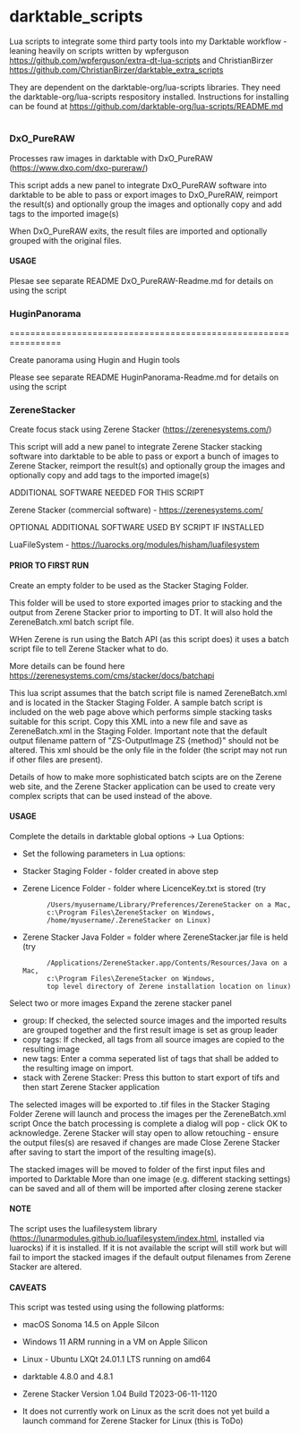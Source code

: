 # darktable_scripts

Lua scripts to integrate some third party tools into my Darktable workflow - leaning heavily on scripts written 
by wpferguson https://github.com/wpferguson/extra-dt-lua-scripts 
and ChristianBirzer https://github.com/ChristianBirzer/darktable_extra_scripts

They are dependent on the darktable-org/lua-scripts libraries. They need the darktable-org/lua-scripts respository
installed.  Instructions for installing can be found at https://github.com/darktable-org/lua-scripts/README.md

# 
### DxO_PureRAW

Processes raw images in darktable with DxO_PureRAW (https://www.dxo.com/dxo-pureraw/)

This script adds a new panel to integrate DxO_PureRAW software into darktable to be able to pass or export images to DxO_PureRAW, reimport the result(s) and optionally group the images and optionally copy and add tags to the imported image(s)

When DxO_PureRAW exits, the result files are imported and optionally grouped with the original files.



#### USAGE
Plesae see separate README DxO_PureRAW-Readme.md for details on using the script

### HuginPanorama

 ================================================================

Create panorama using Hugin and Hugin tools 

Please see separate README HuginPanorama-Readme.md for details on using the script

 
### ZereneStacker

Create focus stack using Zerene Stacker (https://zerenesystems.com/)

This script will add a new panel to integrate Zerene Stacker stacking software into darktable
to be able to pass or export a bunch of images to Zerene Stacker, reimport the result(s) and
optionally group the images and optionally copy and add tags to the imported image(s)

ADDITIONAL SOFTWARE NEEDED FOR THIS SCRIPT

Zerene Stacker (commercial software) - https://zerenesystems.com/

OPTIONAL ADDITIONAL SOFTWARE USED BY SCRIPT IF INSTALLED

LuaFileSystem - https://luarocks.org/modules/hisham/luafilesystem


#### PRIOR TO FIRST RUN
Create an empty folder to be used as the Stacker Staging Folder. 

This folder will be used to store exported images prior to stacking and the output from Zerene Stacker prior to importing to DT.
It will also hold the ZereneBatch.xml batch script file.

WHen Zerene is run using the Batch API (as this script does) it uses a batch script file to tell Zerene Stacker what to do.

More details can be found here https://zerenesystems.com/cms/stacker/docs/batchapi

This lua script assumes that the batch script file is named ZereneBatch.xml and is located in the Stacker Staging Folder.
A sample batch script is included on the web page above which performs simple stacking tasks suitable for this script. Copy this XML
into a new file and save as ZereneBatch.xml in the Staging Folder. Important note that the default output filename pattern of "ZS-OutputImage ZS {method}" should not be altered. This xml should be the only file in the folder (the script may not run if other
files are present). 

Details of how to make more sophisticated batch scipts are on the Zerene web site, and the Zerene Stacker application
can be used to create very complex scripts that can be used instead of the above. 

#### USAGE
Complete the details in darktable global options -> Lua Options:
  * Set the following parameters in Lua options:
  *   Stacker Staging Folder - folder created in above step
  *   Zerene Licence Folder - folder where LicenceKey.txt is stored (try 

                /Users/myusername/Library/Preferences/ZereneStacker on a Mac,
                c:\Program Files\ZereneStacker on Windows,
                /home/myusername/.ZereneStacker on Linux)

  *   Zerene Stacker Java Folder = folder where ZereneStacker.jar file is held (try 
  
                /Applications/ZereneStacker.app/Contents/Resources/Java on a Mac,
                c:\Program Files\ZereneStacker on Windows,          
                top level directory of Zerene installation location on linux)

Select two or more images
Expand the zerene stacker panel
- group: If checked, the selected source images and the imported results are grouped together and the first result image
  is set as group leader
- copy tags: If checked, all tags from all source images are copied to the resulting image
- new tags: Enter a comma seperated list of tags that shall be added to the resulting image on import.
- stack with Zerene Stacker: Press this button to start export of tifs and then start Zerene Stacker application

The selected images will be exported to .tif files in the Stacker Staging Folder
Zerene will launch and process the images per the ZereneBatch.xml script
Once the batch processing is complete a dialog will pop - click OK to acknowledge.
Zerene Stacker will stay open to allow retouching - ensure the output files(s) are resaved if changes are made
Close Zerene Stacker after saving to start the import of the resulting image(s). 

The stacked images will be moved to folder of the first input files and imported to Darktable
More than one image (e.g. different stacking settings) can be saved and all of them will be imported after closing zerene stacker

#### NOTE
The script uses the luafilesystem library (https://lunarmodules.github.io/luafilesystem/index.html, installed via luarocks) if it is installed.
If it is not available the script will still work but will fail to import the stacked images if the default output filenames from Zerene Stacker are altered.

#### CAVEATS
This script was tested using using the following platforms:
- macOS Sonoma 14.5 on Apple Silcon
- Windows 11 ARM running in a VM on Apple Silicon
- Linux - Ubuntu LXQt 24.01.1 LTS running on amd64 

- darktable 4.8.0 and 4.8.1
- Zerene Stacker Version 1.04 Build T2023-06-11-1120

- It does not currently work on Linux as the scrit does not yet build a launch command for Zerene Stacker for Linux (this is ToDo)
